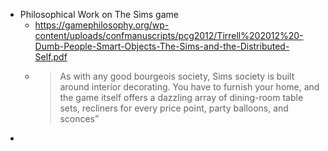 - Philosophical Work on The Sims game
	- https://gamephilosophy.org/wp-content/uploads/confmanuscripts/pcg2012/Tirrell%202012%20-Dumb-People-Smart-Objects-The-Sims-and-the-Distributed-Self.pdf
	- > As with any good bourgeois society, Sims society is built around interior
	  decorating. You have to furnish your home, and the game itself offers a dazzling array of
	  dining-room table sets, recliners for every price point, party balloons, and sconces”
-